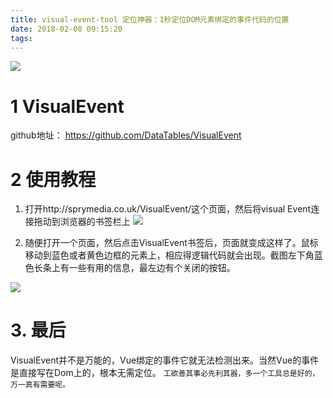 ```yaml
---
title: visual-event-tool 定位神器：1秒定位DOM元素绑定的事件代码的位置
date: 2018-02-08 09:15:20
tags:
---
```


![](http://p3alsaatj.bkt.clouddn.com/20180208091603_Jkrh7t_Screenshot.jpeg)

# 1 VisualEvent
github地址： https://github.com/DataTables/VisualEvent

# 2 使用教程
1. 打开http://sprymedia.co.uk/VisualEvent/这个页面，然后将visual Event连接拖动到浏览器的书签栏上
![](http://p3alsaatj.bkt.clouddn.com/20180208091616_EoSfZO_Screenshot.jpeg)

2. 随便打开一个页面，然后点击VisualEvent书签后，页面就变成这样了。鼠标移动到蓝色或者黄色边框的元素上，相应得逻辑代码就会出现。截图左下角蓝色长条上有一些有用的信息，最左边有个关闭的按钮。

![](http://p3alsaatj.bkt.clouddn.com/20180208091627_KXpGYc_Screenshot.jpeg)

# 3. 最后
VisualEvent并不是万能的，Vue绑定的事件它就无法检测出来。当然Vue的事件是直接写在Dom上的，根本无需定位。
`工欲善其事必先利其器，多一个工具总是好的，万一真有需要呢。`




  [1]: /img/bVUkzN
  [2]: /img/bVUkA1
  [3]: /img/bVUkBQ